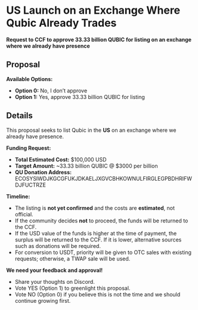 # US Launch on an Exchange Where Qubic Already Trades

**Request to CCF to approve 33.33 billion QUBIC for listing on an exchange where we already have presence**

## Proposal

**Available Options:**  
- **Option 0:** No, I don’t approve  
- **Option 1:** Yes, approve 33.33 billion QUBIC for listing  

## Details

This proposal seeks to list Qubic in the **US** on an exchange where we already have presence.  

**Funding Request:**  
- **Total Estimated Cost:** $100,000 USD  
- **Target Amount:** ~33.33 billion QUBIC @ $3000 per billion  
- **QU Donation Address:** ECOSYSIWDJKGCGFUKJDKAELJXGVCBHKOWNULFIRGLEGPBDHRIFWDJFUCTRZE  

**Timeline:**  
- The listing is **not yet confirmed** and the costs are **estimated**, not official.  
- If the community decides **not** to proceed, the funds will be returned to the CCF.  
- If the USD value of the funds is higher at the time of payment, the surplus will be returned to the CCF. If it is lower, alternative sources such as donations will be required.  
- For conversion to USDT, priority will be given to OTC sales with existing requests; otherwise, a TWAP sale will be used.  

**We need your feedback and approval!**  
- Share your thoughts on Discord.  
- Vote YES (Option 1) to greenlight this proposal.  
- Vote NO (Option 0) if you believe this is not the time and we should continue growing first.  

